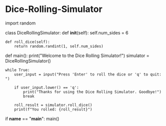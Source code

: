 # Dice-Rolling-Simulator
import random

class DiceRollingSimulator:
    def __init__(self):
        self.num_sides = 6

    def roll_dice(self):
        return random.randint(1, self.num_sides)

def main():
    print("Welcome to the Dice Rolling Simulator!")
    simulator = DiceRollingSimulator()

    while True:
        user_input = input("Press 'Enter' to roll the dice or 'q' to quit: ")
        
        if user_input.lower() == 'q':
            print("Thanks for using the Dice Rolling Simulator. Goodbye!")
            break

        roll_result = simulator.roll_dice()
        print(f"You rolled: {roll_result}")

if __name__ == "__main__":
    main()
